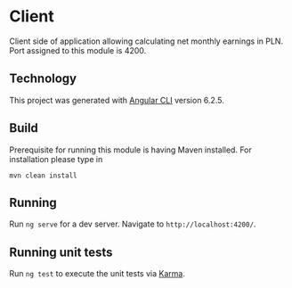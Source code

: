 # Client

Client side of application allowing calculating net monthly earnings in PLN.
Port assigned to this module is 4200.

## Technology 

This project was generated with [Angular CLI](https://github.com/angular/angular-cli) version 6.2.5.

## Build
Prerequisite for running this module is having Maven installed.
For installation please type in
```
mvn clean install
```

## Running

Run `ng serve` for a dev server. Navigate to `http://localhost:4200/`.

## Running unit tests

Run `ng test` to execute the unit tests via [Karma](https://karma-runner.github.io).
